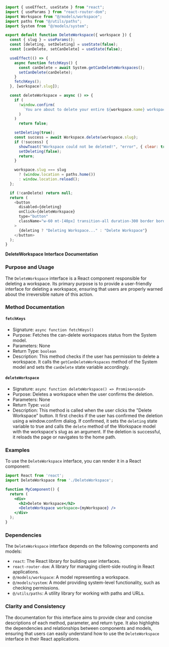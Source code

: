 ```javascript
import { useEffect, useState } from "react";
import { useParams } from "react-router-dom";
import Workspace from "@/models/workspace";
import paths from "@/utils/paths";
import System from "@/models/system";

export default function DeleteWorkspace({ workspace }) {
  const { slug } = useParams();
  const [deleting, setDeleting] = useState(false);
  const [canDelete, setCanDelete] = useState(false);

  useEffect(() => {
    async function fetchKeys() {
      const canDelete = await System.getCanDeleteWorkspaces();
      setCanDelete(canDelete);
    }
    fetchKeys();
  }, [workspace?.slug]);

  const deleteWorkspace = async () => {
    if (
      !window.confirm(
        `You are about to delete your entire ${workspace.name} workspace. This will remove all vector embeddings on your vector database.\n\nThe original source files will remain untouched. This action is irreversible.`
      )
    )
      return false;

    setDeleting(true);
    const success = await Workspace.delete(workspace.slug);
    if (!success) {
      showToast("Workspace could not be deleted!", "error", { clear: true });
      setDeleting(false);
      return;
    }

    workspace.slug === slug
      ? (window.location = paths.home())
      : window.location.reload();
  };

  if (!canDelete) return null;
  return (
    <button
      disabled={deleting}
      onClick={deleteWorkspace}
      type="button"
      className="w-60 mt-[40px] transition-all duration-300 border border-transparent rounded-lg whitespace-nowrap text-sm px-5 py-2.5 focus:z-10 bg-red-500/25 text-red-200 hover:text-white hover:bg-red-600 disabled:bg-red-600 disabled:text-red-200 disabled:animate-pulse"
    >
      {deleting ? "Deleting Workspace..." : "Delete Workspace"}
    </button>
  );
}

```
**DeleteWorkspace Interface Documentation**

### Purpose and Usage

The `DeleteWorkspace` interface is a React component responsible for deleting a workspace. Its primary purpose is to provide a user-friendly interface for deleting a workspace, ensuring that users are properly warned about the irreversible nature of this action.

### Method Documentation

#### `fetchKeys`

* Signature: `async function fetchKeys()`
* Purpose: Fetches the can-delete workspaces status from the System model.
* Parameters: None
* Return Type: `boolean`
* Description: This method checks if the user has permission to delete a workspace. It calls the `getCanDeleteWorkspaces` method of the System model and sets the `canDelete` state variable accordingly.

#### `deleteWorkspace`

* Signature: `async function deleteWorkspace() => Promise<void>`
* Purpose: Deletes a workspace when the user confirms the deletion.
* Parameters: None
* Return Type: `void`
* Description: This method is called when the user clicks the "Delete Workspace" button. It first checks if the user has confirmed the deletion using a window.confirm dialog. If confirmed, it sets the `deleting` state variable to true and calls the `delete` method of the Workspace model with the workspace's slug as an argument. If the deletion is successful, it reloads the page or navigates to the home path.

### Examples

To use the `DeleteWorkspace` interface, you can render it in a React component:
```jsx
import React from 'react';
import DeleteWorkspace from './DeleteWorkspace';

function MyComponent() {
  return (
    <div>
      <h2>Delete Workspace</h2>
      <DeleteWorkspace workspace={myWorkspace} />
    </div>
  );
}
```
### Dependencies

The `DeleteWorkspace` interface depends on the following components and models:

* `react`: The React library for building user interfaces.
* `react-router-dom`: A library for managing client-side routing in React applications.
* `@/models/workspace`: A model representing a workspace.
* `@/models/system`: A model providing system-level functionality, such as checking permissions.
* `@/utils/paths`: A utility library for working with paths and URLs.

### Clarity and Consistency

The documentation for this interface aims to provide clear and concise descriptions of each method, parameter, and return type. It also highlights the dependencies and relationships between components and models, ensuring that users can easily understand how to use the `DeleteWorkspace` interface in their React applications.
